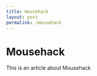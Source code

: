 ```yaml
---
title: mousehack
layout: post
permalink: /mousehack
---
```


# Mousehack
This is an article about Mousehack